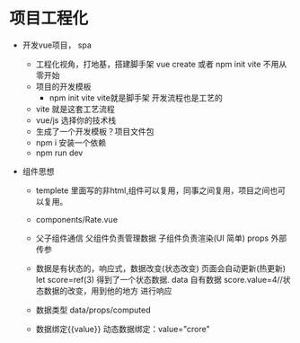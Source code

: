 # 项目工程化

- 开发vue项目， spa
    - 工程化视角，打地基，搭建脚手架
        vue   create   或者 npm init vite  不用从零开始
    - 项目的开发模板
        - npm init vite    vite就是脚手架   开发流程也是工艺的
    - vite 就是这套工艺流程
    - vue/js  选择你的技术栈
    - 生成了一个开发模板？项目文件包
    - npm i  安装一个依赖
    - npm run dev


- 组件思想  
    - templete 里面写的非html,组件可以复用，同事之间复用，项目之间也可以复用。<Rate/>
    - components/Rate.vue
    - 父子组件通信  父组件负责管理数据  子组件负责渲染(UI 简单)
        <Rate value=''/>props  外部传参
    - 数据是有状态的，响应式，数据改变(状态改变)  页面会自动更新(热更新)
      let score=ref(3)   得到了一个状态数据.   data  自有数据
      score.value=4//状态数据的改变，用到他的地方  进行响应

    - 数据类型  data/props/computed
    - 数据绑定{{value}}
        动态数据绑定：value="crore"
